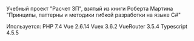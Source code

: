 Учебный проект "Расчет ЗП", взятый из книги Роберта Мартина "Принципы, паттерны и методики гибкой разработки на языке C#"

Ипользуется:
PHP         7.4
Vue         2.6.14
Vuex        3.6.2
VueRouter   3.5.4
Typescript  4.5.5